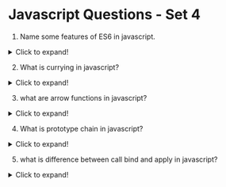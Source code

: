 # Javascript Questions - Set 4

1. Name some features of ES6 in javascript.

<details>
  <summary>Click to expand!</summary>

ES6 is a set of features that were introduced in ECMAScript 2015. These features include arrow functions, template literals, destructuring assignment, and more.

Here are some of the key features of ES6:

- Arrow functions: Arrow functions provide a more concise syntax for writing functions. They are defined using the `=>` operator.
- Template literals: Template literals allow you to embed expressions inside strings. They are enclosed in backticks (`) and can be used to create multi-line strings.
- Destructuring assignment: Destructuring assignment allows you to extract values from arrays or objects and assign them to variables. It is done using the `=` operator.
- Spread operator: The spread operator allows you to expand an array or an object into individual elements. It is used to pass multiple arguments to a function.
- Classes: Classes provide a way to define objects with properties and methods. They are defined using the `class` keyword.
- Modules: Modules allow you to split your code into separate files and import/export functionality between them. They are defined using the `import` and `export` keywords.
- Promises: Promises provide a way to handle asynchronous operations in JavaScript. They are used to represent the eventual completion or failure of an asynchronous operation.
- Generators: Generators allow you to define functions that can be paused and resumed. They are defined using the `function*` keyword.
- Maps and Sets: Maps and Sets are data structures that allow you to store key-value pairs. They are defined using the `Map` and `Set` constructors.

</details>

2. What is currying in javascript?

<details>
  <summary>Click to expand!</summary>

Currying is a technique in functional programming that allows you to transform a function that takes multiple arguments into a sequence of functions, each taking a single argument. This can be useful for creating more flexible and reusable code.

Here's an example of currying in JavaScript:

```javascript
function add(x) {
  return function (y) {
    return x + y;
  };
}

const addTwo = add(2);
console.log(addTwo(3)); // Output: 5
```

In this example, the `add` function takes a single argument `x` and returns a new function that takes a single argument `y` and returns the sum of `x` and `y`. The `addTwo` function is created by calling `add` with the argument `2`. The `addTwo` function can then be called with any value of `y` to get the sum of `2` and `y`.

</details>

3. what are arrow functions in javascript?
<details>
<summary>Click to expand!</summary>

Arrow functions are a shorthand syntax for writing functions in JavaScript. They provide a more concise and readable way to write functions, especially when using anonymous functions.

Here's an example of an arrow function in JavaScript:

```javascript
const add = (x, y) => x + y;
console.log(add(2, 3)); // Output: 5
```

In this example, the arrow function `add` takes two arguments `x` and `y` and returns their sum. The arrow function is defined using the `=>` operator, which is a shorthand for the `function` keyword.

</details>

4. What is prototype chain in javascript?

<details>
  <summary>Click to expand!</summary>

The prototype chain is a mechanism in JavaScript that allows objects to inherit properties and methods from other objects. It is a way to share behavior between objects.

Here's an example of how the prototype chain works in JavaScript:

```javascript
function Animal(name) {
  this.name = name;
}

Animal.prototype.sayName = function () {
  console.log(this.name);
};

function Dog(name) {
  Animal.call(this, name);
}

Dog.prototype = Object.create(Animal.prototype);
Dog.prototype.constructor = Dog;

const dog = new Dog("Fido");
dog.sayName(); // Output: Fido
```

In this example, the `Animal` constructor is used to create a base class with a `sayName` method. The `Dog` constructor then uses the `Animal` constructor to create a new object with the `name` property. The `Dog` constructor also sets the `constructor` property of the new object to `Dog`. This allows the `Dog` object to be used as a constructor for other objects.

</details>

5. what is difference between call bind and apply in javascript?

<details>
  <summary>Click to expand!</summary>

The `call` method is used to call a function with a specific this value.
It takes two arguments: the function to be called and the this value to use.

The `apply` method is used to call a function with a variable number of arguments.
It takes two arguments: the function to be called and an array of arguments to pass to the function.

The `bind` method is used to create a new function that, when called, has its `this` value pre-bound to a specific object.
It takes two arguments: the function to be bound and the `this` value to use.

Here's an example of how the `call`, `apply`, and `bind` methods work in JavaScript:

Use the same examples as used in Pro Interview Section.

</details>
